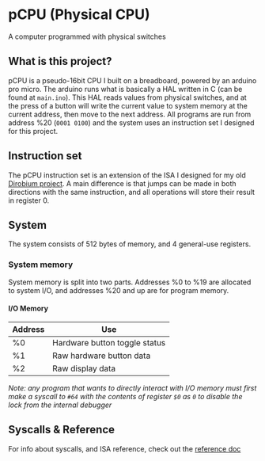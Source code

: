 # pCPU (Physical CPU)
A computer programmed with physical switches

## What is this project?

pCPU is a pseudo-16bit CPU I built on a breadboard, powered by an arduino pro micro. The arduino runs what is basically a HAL written in C (can be found at `main.ino`). This HAL reads values from physical switches, and at the press of a button will write the current value to system memory at the current address, then move to the next address. All programs are run from address %20 (`0001 0100`) and the system uses an instruction set I designed for this project.

## Instruction set

The pCPU instruction set is an extension of the ISA I designed for my old [Dirobium project](https://github.com/Ewpratten/Dirobium). A main difference is that jumps can be made in both directions with the same instruction, and all operations will store their result in register 0.

## System

The system consists of 512 bytes of memory, and 4 general-use registers.

### System memory

System memory is split into two parts. Addresses %0 to %19 are allocated to system I/O, and addresses %20 and up are for program memory.

#### I/O Memory

| Address | Use                           |
|---------|-------------------------------|
| %0      | Hardware button toggle status |
| %1      | Raw hardware button data      |
| %2      | Raw display data              |

*Note: any program that wants to directly interact with I/O memory must first make a syscall to `#64` with the contents of register `$0` as `0` to disable the lock from the internal debugger*

## Syscalls & Reference

For info about syscalls, and ISA reference, check out the [reference doc](ref.md)